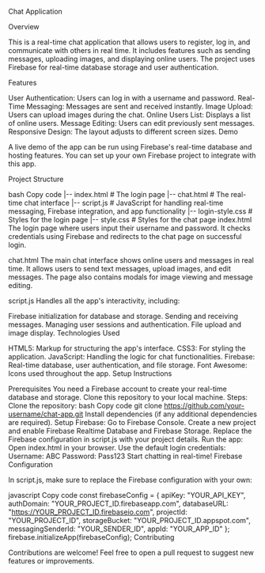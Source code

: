 Chat Application

Overview

This is a real-time chat application that allows users to register, log in, and communicate with others in real time. It includes features such as sending messages, uploading images, and displaying online users. The project uses Firebase for real-time database storage and user authentication.

Features

User Authentication: Users can log in with a username and password.
Real-Time Messaging: Messages are sent and received instantly.
Image Upload: Users can upload images during the chat.
Online Users List: Displays a list of online users.
Message Editing: Users can edit previously sent messages.
Responsive Design: The layout adjusts to different screen sizes.
Demo

A live demo of the app can be run using Firebase's real-time database and hosting features. You can set up your own Firebase project to integrate with this app.

Project Structure

bash
Copy code
|-- index.html       # The login page
|-- chat.html        # The real-time chat interface
|-- script.js        # JavaScript for handling real-time messaging, Firebase integration, and app functionality
|-- login-style.css  # Styles for the login page
|-- style.css        # Styles for the chat page
index.html
The login page where users input their username and password. It checks credentials using Firebase and redirects to the chat page on successful login.

chat.html
The main chat interface shows online users and messages in real time. It allows users to send text messages, upload images, and edit messages. The page also contains modals for image viewing and message editing.

script.js
Handles all the app's interactivity, including:

Firebase initialization for database and storage.
Sending and receiving messages.
Managing user sessions and authentication.
File upload and image display.
Technologies Used

HTML5: Markup for structuring the app's interface.
CSS3: For styling the application.
JavaScript: Handling the logic for chat functionalities.
Firebase: Real-time database, user authentication, and file storage.
Font Awesome: Icons used throughout the app.
Setup Instructions

Prerequisites
You need a Firebase account to create your real-time database and storage.
Clone this repository to your local machine.
Steps:
Clone the repository:
bash
Copy code
git clone https://github.com/your-username/chat-app.git
Install dependencies (if any additional dependencies are required).
Setup Firebase:
Go to Firebase Console.
Create a new project and enable Firebase Realtime Database and Firebase Storage.
Replace the Firebase configuration in script.js with your project details.
Run the app:
Open index.html in your browser.
Use the default login credentials:
Username: ABC
Password: Pass123
Start chatting in real-time!
Firebase Configuration

In script.js, make sure to replace the Firebase configuration with your own:

javascript
Copy code
const firebaseConfig = {
  apiKey: "YOUR_API_KEY",
  authDomain: "YOUR_PROJECT_ID.firebaseapp.com",
  databaseURL: "https://YOUR_PROJECT_ID.firebaseio.com",
  projectId: "YOUR_PROJECT_ID",
  storageBucket: "YOUR_PROJECT_ID.appspot.com",
  messagingSenderId: "YOUR_SENDER_ID",
  appId: "YOUR_APP_ID"
};
firebase.initializeApp(firebaseConfig);
Contributing

Contributions are welcome! Feel free to open a pull request to suggest new features or improvements.
